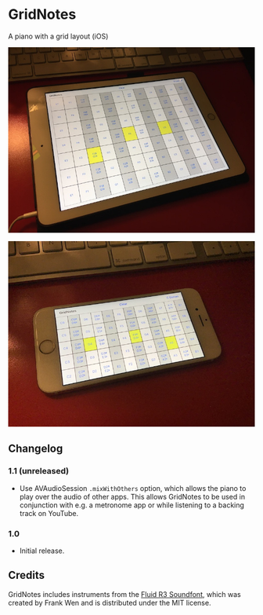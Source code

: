 # GridNotes

A piano with a grid layout (iOS)

![](./.media/IMG_6060.jpg)

![](./.media/IMG_0047.jpg)


## Changelog

### 1.1 (unreleased)

- Use AVAudioSession `.mixWithOthers` option, which allows the piano to play over the audio of other apps.
This allows GridNotes to be used in conjunction with e.g. a metronome app or while listening to a backing track on YouTube.

### 1.0

- Initial release.


## Credits

GridNotes includes instruments from the [Fluid R3 Soundfont](https://member.keymusician.com/Member/FluidR3_GM/index.html), which was created by Frank Wen and is distributed under the MIT license.
